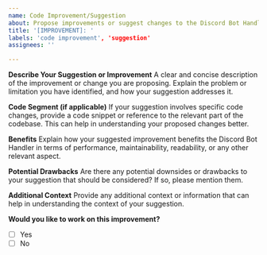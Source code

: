 ```yaml
---
name: Code Improvement/Suggestion
about: Propose improvements or suggest changes to the Discord Bot Handler's codebase
title: '[IMPROVEMENT]: '
labels: 'code improvement', 'suggestion'
assignees: ''

---
```


**Describe Your Suggestion or Improvement**
A clear and concise description of the improvement or change you are proposing. Explain the problem or limitation you have identified, and how your suggestion addresses it.

**Code Segment (if applicable)**
If your suggestion involves specific code changes, provide a code snippet or reference to the relevant part of the codebase. This can help in understanding your proposed changes better.

**Benefits**
Explain how your suggested improvement benefits the Discord Bot Handler in terms of performance, maintainability, readability, or any other relevant aspect.

**Potential Drawbacks**
Are there any potential downsides or drawbacks to your suggestion that should be considered? If so, please mention them.

**Additional Context**
Provide any additional context or information that can help in understanding the context of your suggestion.

**Would you like to work on this improvement?**
- [ ] Yes
- [ ] No
